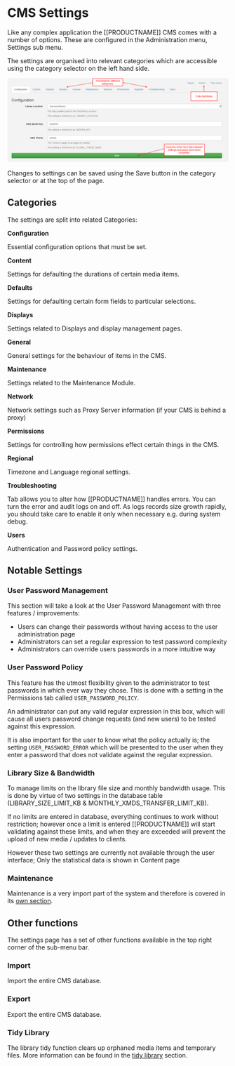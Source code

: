 <!--toc=getting_started-->
# CMS Settings

Like any complex application the [[PRODUCTNAME]] CMS comes with a number of options. These are configured in the Administration menu, Settings sub menu.

The settings are organised into relevant categories which are accessible using the category selector on the left hand side.

![Setting_Content](img/cms_settings_overview.png)

Changes to settings can be saved using the Save button in the category selector or at the top of the page.

## Categories

The settings are split into related Categories:

**Configuration**

Essential configuration options that must be set.

**Content**

Settings for defaulting the durations of certain media items.

**Defaults**

Settings for defaulting certain form fields to particular selections.

**Displays**

Settings related to Displays and display management pages.

**General**

General settings for the behaviour of items in the CMS.

**Maintenance**

Settings related to the Maintenance Module.

**Network**

Network settings such as Proxy Server information (if your CMS is behind a proxy)

**Permissions**

Settings for controlling how permissions effect certain things in the CMS.

**Regional**

Timezone and Language regional settings.

**Troubleshooting**

Tab allows you to alter how [[PRODUCTNAME]] handles errors. You can turn the error and audit logs on and off. As logs records size growth rapidly, you should take care to enable it only when necessary e.g. during system debug.

**Users**

Authentication and Password policy settings.

## Notable Settings
### User Password Management

This section will take a look at the User Password Management with three features / improvements:

* Users can change their passwords without having access to the user administration page
* Administrators can set a regular expression to test password complexity
* Administrators can override users passwords in a more intuitive way

### User Password Policy

This feature has the utmost flexibility given to the administrator to test passwords in which ever way they chose.
This is done with a setting in the Permissions tab called `USER_PASSWORD_POLICY`.

An administrator can put any valid regular expression in this box, which will cause all users password change requests (and new users)
to be tested against this expression.

It is also important for the user to know what the policy actually is; the setting `USER_PASSWORD_ERROR` which will be presented
to the user when they enter a password that does not validate against the regular expression.

### Library Size &amp; Bandwidth

To manage limits on the library file size and monthly bandwidth usage. This is done by virtue of two settings in the database
table (LIBRARY_SIZE_LIMIT_KB &amp; MONTHLY_XMDS_TRANSFER_LIMIT_KB).

If no limits are entered in database, everything continues to work without restriction; however once a limit is entered [[PRODUCTNAME]] will start
validating against these limits, and when they are exceeded will prevent the upload of new media / updates to clients.

However these two settings are currently not available through the user interface; Only the statistical data is shown in Content page

### Maintenance
Maintenance is a very import part of the system and therefore is covered in its [own section](cms_maintenance.html).

## Other functions

The settings page has a set of other functions available in the top right corner of the sub-menu bar.

### Import

Import the entire CMS database.

### Export

Export the entire CMS database.

### Tidy Library
The library tidy function clears up orphaned media items and temporary files. More
information can be found in the [tidy library](media_tidylibrary.html) section.
